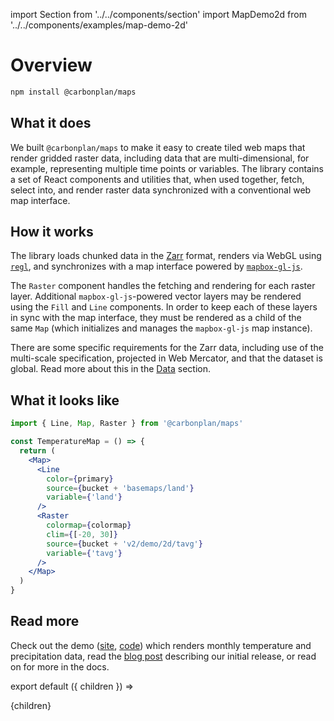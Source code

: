 import Section from '../../components/section'
import MapDemo2d from '../../components/examples/map-demo-2d'

# Overview

```bash
npm install @carbonplan/maps
```

## What it does

We built `@carbonplan/maps` to make it easy to create tiled web maps that render gridded raster data, including data that are multi-dimensional, for example, representing multiple time points or variables. The library contains a set of React components and utilities that, when used together, fetch, select into, and render raster data synchronized with a conventional web map interface.

## How it works

The library loads chunked data in the [Zarr](https://zarr.readthedocs.io/en/stable/) format, renders via WebGL using [`regl`](https://github.com/regl-project/regl), and synchronizes with a map interface powered by [`mapbox-gl-js`](https://github.com/mapbox/mapbox-gl-js).

The `Raster` component handles the fetching and rendering for each raster layer. Additional `mapbox-gl-js`-powered vector layers may be rendered using the `Fill` and `Line` components. In order to keep each of these layers in sync with the map interface, they must be rendered as a child of the same `Map` (which initializes and manages the `mapbox-gl-js` map instance).

There are some specific requirements for the Zarr data, including use of the multi-scale specification, projected in Web Mercator, and that the dataset is global. Read more about this in the [Data](/maps/data) section.

## What it looks like

```jsx
import { Line, Map, Raster } from '@carbonplan/maps'

const TemperatureMap = () => {
  return (
    <Map>
      <Line
        color={primary}
        source={bucket + 'basemaps/land'}
        variable={'land'}
      />
      <Raster
        colormap={colormap}
        clim={[-20, 30]}
        source={bucket + 'v2/demo/2d/tavg'}
        variable={'tavg'}
      />
    </Map>
  )
}
```

<MapDemo2d />

## Read more

Check out the demo ([site](https://maps.demo.carbonplan.org/), [code](https://github.com/carbonplan/maps/tree/main/demo)) which renders monthly temperature and precipitation data, read the [blog post](https://carbonplan.org/blog/maps-library-release) describing our initial release, or read on for more in the docs.

export default ({ children }) => <Section name='overview'>{children}</Section>
